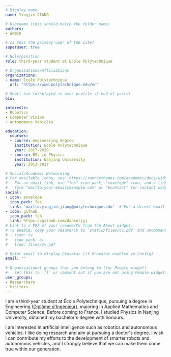 ```yaml
---
# Display name
name: Yingjie JIANG

# Username (this should match the folder name)
authors:
- admin

# Is this the primary user of the site?
superuser: true

# Role/position
role: third-year student at Ecole Polytechnique

# Organizations/Affiliations
organizations:
- name: École Polytechnique
  url: "https://www.polytechnique.edu/en"

# Short bio (displayed in user profile at end of posts)
bio: 

interests:
- Robotics
- Computer Vision
- Autonomous Vehicles

education:
  courses:
  - course: engineering degree 
    institution: Ecole Polytechnique
    year: 2017-2020
  - course: BSc in Physics
    institution: Nanjing University
    year: 2013-2017

# Social/Academic Networking
# For available icons, see: https://sourcethemes.com/academic/docs/widgets/#icons
#   For an email link, use "fas" icon pack, "envelope" icon, and a link in the
#   form "mailto:your-email@example.com" or "#contact" for contact widget.
social:
- icon: envelope
  icon_pack: fas
  link: 'mailto:yingjie.jiang@polytechnique.edu'  # For a direct email link, use "mailto:test@example.org".
- icon: github
  icon_pack: fab
  link: https://github.com/danieljyj
# Link to a PDF of your resume/CV from the About widget.
# To enable, copy your resume/CV to `static/files/cv.pdf` and uncomment the lines below.  
# - icon: cv
#   icon_pack: ai
#   link: files/cv.pdf

# Enter email to display Gravatar (if Gravatar enabled in Config)
email: ""
  
# Organizational groups that you belong to (for People widget)
#   Set this to `[]` or comment out if you are not using People widget.  
user_groups:
- Researchers
- Visitors
---
```

I am a third-year student at École Polytechnique, pursuing a degree in Engineering ([Diplôme d'Ingénieur](https://en.wikipedia.org/wiki/Dipl%C3%B4me_d%27Ing%C3%A9nieur)), 
majoring in Applied Mathematics and Computer Science. Before coming to France, I studied Physics in Nanjing University, obtained my bachelor's degree with honours. 

I am interested in artificial intelligence such as robotics and autonomous vehicles. 
I like doing research and aim at pursuing a doctor's degree. I wish I can contribute my efforts to the development of smarter robots and autonomous vehicles, 
and I strongly believe that we can make them come true within our generation. 





